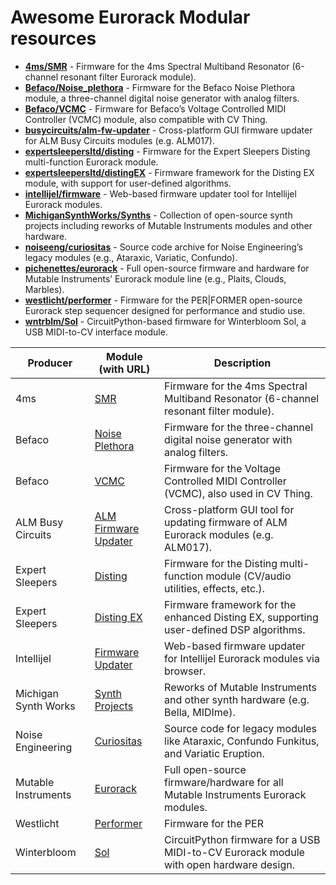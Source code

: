 # Awesome Eurorack Modular resources

- **[4ms/SMR](https://github.com/4ms/SMR)** - Firmware for the 4ms Spectral Multiband Resonator (6-channel resonant filter Eurorack module).
- **[Befaco/Noise_plethora](https://github.com/Befaco/Noise_plethora)** - Firmware for the Befaco Noise Plethora module, a three-channel digital noise generator with analog filters.
- **[Befaco/VCMC](https://github.com/Befaco/VCMC)** - Firmware for Befaco’s Voltage Controlled MIDI Controller (VCMC) module, also compatible with CV Thing.
- **[busycircuits/alm-fw-updater](https://github.com/busycircuits/alm-fw-updater)** - Cross-platform GUI firmware updater for ALM Busy Circuits modules (e.g. ALM017).
- **[expertsleepersltd/disting](https://github.com/expertsleepersltd/disting)** - Firmware for the Expert Sleepers Disting multi-function Eurorack module.
- **[expertsleepersltd/distingEX](https://github.com/expertsleepersltd/distingEX)** - Firmware framework for the Disting EX module, with support for user-defined algorithms.
- **[intellijel/firmware](https://github.com/intellijel/firmware)** - Web-based firmware updater tool for Intellijel Eurorack modules.
- **[MichiganSynthWorks/Synths](https://github.com/MichiganSynthWorks/Synths)** - Collection of open-source synth projects including reworks of Mutable Instruments modules and other hardware.
- **[noiseeng/curiositas](https://github.com/noiseeng/curiositas)** - Source code archive for Noise Engineering’s legacy modules (e.g., Ataraxic, Variatic, Confundo).
- **[pichenettes/eurorack](https://github.com/pichenettes/eurorack)** - Full open-source firmware and hardware for Mutable Instruments’ Eurorack module line (e.g., Plaits, Clouds, Marbles).
- **[westlicht/performer](https://github.com/westlicht/performer)** - Firmware for the PER|FORMER open-source Eurorack step sequencer designed for performance and studio use.
- **[wntrblm/Sol](https://github.com/wntrblm/Sol)** - CircuitPython-based firmware for Winterbloom Sol, a USB MIDI-to-CV interface module.


| **Producer**         | **Module (with URL)**                                                  | **Description**                                                                         |
| -------------------- | ---------------------------------------------------------------------- | --------------------------------------------------------------------------------------- |
| 4ms                  | [SMR](https://github.com/4ms/SMR)                                      | Firmware for the 4ms Spectral Multiband Resonator (6-channel resonant filter module).   |
| Befaco               | [Noise Plethora](https://github.com/Befaco/Noise_plethora)             | Firmware for the three-channel digital noise generator with analog filters.             |
| Befaco               | [VCMC](https://github.com/Befaco/VCMC)                                 | Firmware for the Voltage Controlled MIDI Controller (VCMC), also used in CV Thing.      |
| ALM Busy Circuits    | [ALM Firmware Updater](https://github.com/busycircuits/alm-fw-updater) | Cross-platform GUI tool for updating firmware of ALM Eurorack modules (e.g. ALM017).    |
| Expert Sleepers      | [Disting](https://github.com/expertsleepersltd/disting)                | Firmware for the Disting multi-function module (CV/audio utilities, effects, etc.).     |
| Expert Sleepers      | [Disting EX](https://github.com/expertsleepersltd/distingEX)           | Firmware framework for the enhanced Disting EX, supporting user-defined DSP algorithms. |
| Intellijel           | [Firmware Updater](https://github.com/intellijel/firmware)             | Web-based firmware updater for Intellijel Eurorack modules via browser.                 |
| Michigan Synth Works | [Synth Projects](https://github.com/MichiganSynthWorks/Synths)         | Reworks of Mutable Instruments and other synth hardware (e.g. Bella, MIDIme).           |
| Noise Engineering    | [Curiositas](https://github.com/noiseeng/curiositas)                   | Source code for legacy modules like Ataraxic, Confundo Funkitus, and Variatic Eruption. |
| Mutable Instruments  | [Eurorack](https://github.com/pichenettes/eurorack)                    | Full open-source firmware/hardware for all Mutable Instruments Eurorack modules.        |
| Westlicht            | [Performer](https://github.com/westlicht/performer)                    | Firmware for the PER                                                                    | FORMER step sequencer module designed for live and studio use. |
| Winterbloom          | [Sol](https://github.com/wntrblm/Sol)                                  | CircuitPython firmware for a USB MIDI-to-CV Eurorack module with open hardware design.  |
